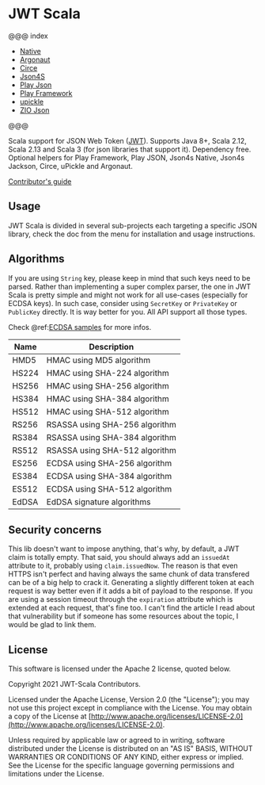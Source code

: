 # JWT Scala

@@@ index

- [Native](jwt-core/index.md)
- [Argonaut](jwt-argonaut.md)
- [Circe](jwt-circe.md)
- [Json4S](jwt-json4s.md)
- [Play Json](jwt-play-json.md)
- [Play Framework](jwt-play-jwt-session.md)
- [upickle](jwt-upickle.md)
- [ZIO Json](jwt-zio-json.md)

@@@

Scala support for JSON Web Token ([JWT](http://tools.ietf.org/html/draft-ietf-oauth-json-web-token)).
Supports Java 8+, Scala 2.12, Scala 2.13 and Scala 3 (for json libraries that support it).
Dependency free.
Optional helpers for Play Framework, Play JSON, Json4s Native, Json4s Jackson, Circe, uPickle and Argonaut.

[Contributor's guide](https://github.com/jwt-scala/jwt-scala/blob/main/CONTRIBUTING.md)

## Usage

JWT Scala is divided in several sub-projects each targeting a specific JSON library,
check the doc from the menu for installation and usage instructions.

## Algorithms

If you are using `String` key, please keep in mind that such keys need to be parsed. Rather than implementing a super complex parser, the one in JWT Scala is pretty simple and might not work for all use-cases (especially for ECDSA keys). In such case, consider using `SecretKey` or `PrivateKey` or `PublicKey` directly. It is way better for you. All API support all those types.

Check @ref:[ECDSA samples](jwt-core/jwt-ecdsa.md) for more infos.

| Name  | Description                    |
| ----- | ------------------------------ |
| HMD5  | HMAC using MD5 algorithm       |
| HS224 | HMAC using SHA-224 algorithm   |
| HS256 | HMAC using SHA-256 algorithm   |
| HS384 | HMAC using SHA-384 algorithm   |
| HS512 | HMAC using SHA-512 algorithm   |
| RS256 | RSASSA using SHA-256 algorithm |
| RS384 | RSASSA using SHA-384 algorithm |
| RS512 | RSASSA using SHA-512 algorithm |
| ES256 | ECDSA using SHA-256 algorithm  |
| ES384 | ECDSA using SHA-384 algorithm  |
| ES512 | ECDSA using SHA-512 algorithm  |
| EdDSA | EdDSA signature algorithms     |

## Security concerns

This lib doesn't want to impose anything, that's why, by default, a JWT claim is totally empty. That said, you should always add an `issuedAt` attribute to it, probably using `claim.issuedNow`.
The reason is that even HTTPS isn't perfect and having always the same chunk of data transfered can be of a big help to crack it. Generating a slightly different token at each request is way better even if it adds a bit of payload to the response.
If you are using a session timeout through the `expiration` attribute which is extended at each request, that's fine too. I can't find the article I read about that vulnerability but if someone has some resources about the topic, I would be glad to link them.

## License

This software is licensed under the Apache 2 license, quoted below.

Copyright 2021 JWT-Scala Contributors.

Licensed under the Apache License, Version 2.0 (the "License"); you may not use this project except in compliance with the License. You may obtain a copy of the License at [http://www.apache.org/licenses/LICENSE-2.0](http://www.apache.org/licenses/LICENSE-2.0).

Unless required by applicable law or agreed to in writing, software distributed under the License is distributed on an "AS IS" BASIS, WITHOUT WARRANTIES OR CONDITIONS OF ANY KIND, either express or implied. See the License for the specific language governing permissions and limitations under the License.
